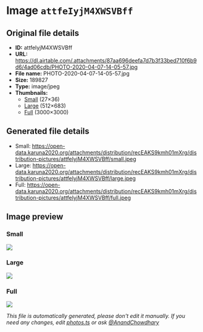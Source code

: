 # Image `attfeIyjM4XWSVBff`

## Original file details

- **ID:** attfeIyjM4XWSVBff
- **URL:** https://dl.airtable.com/.attachments/87aa696deefa7d7b3f33bed710f6b9d6/4ad06cdb/PHOTO-2020-04-07-14-05-57.jpg
- **File name:** PHOTO-2020-04-07-14-05-57.jpg
- **Size:** 189827
- **Type:** image/jpeg
- **Thumbnails:**
  - [Small](https://dl.airtable.com/.attachmentThumbnails/93e33d625862da92a49f9ad88e25ee07/6645015b) (27×36)
  - [Large](https://dl.airtable.com/.attachmentThumbnails/21f9802b3ed90ade473900a409534730/d5cac489) (512×683)
  - [Full](https://dl.airtable.com/.attachmentThumbnails/bfdc99b3bd9724495d7f8e133a26923c/797941ef) (3000×3000)

## Generated file details

- Small: https://open-data.karuna2020.org/attachments/distribution/recEAKS9kmh01mXrg/distribution-pictures/attfeIyjM4XWSVBff/small.jpeg
- Large: https://open-data.karuna2020.org/attachments/distribution/recEAKS9kmh01mXrg/distribution-pictures/attfeIyjM4XWSVBff/large.jpeg
- Full: https://open-data.karuna2020.org/attachments/distribution/recEAKS9kmh01mXrg/distribution-pictures/attfeIyjM4XWSVBff/full.jpeg

## Image preview

### Small

![](https://open-data.karuna2020.org/attachments/distribution/recEAKS9kmh01mXrg/distribution-pictures/attfeIyjM4XWSVBff/small.jpeg)

### Large

![](https://open-data.karuna2020.org/attachments/distribution/recEAKS9kmh01mXrg/distribution-pictures/attfeIyjM4XWSVBff/large.jpeg)

### Full

![](https://open-data.karuna2020.org/attachments/distribution/recEAKS9kmh01mXrg/distribution-pictures/attfeIyjM4XWSVBff/full.jpeg)

_This file is automatically generated, please don't edit it manually. If you need any changes, edit [photos.ts](/photos.ts) or ask [@AnandChowdhary](https://github.com/AnandChowdhary)_
